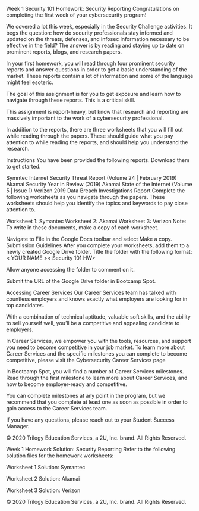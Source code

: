 Week 1 Security 101 Homework: Security Reporting
Congratulations on completing the first week of your cybersecurity program!

We covered a lot this week, especially in the Security Challenge activities. It begs the question: how do security professionals stay informed and updated on the threats, defenses, and infosec information necessary to be effective in the field? The answer is by reading and staying up to date on prominent reports, blogs, and research papers.

In your first homework, you will read through four prominent security reports and answer questions in order to get a basic understanding of the market. These reports contain a lot of information and some of the language might feel esoteric.

The goal of this assignment is for you to get exposure and learn how to navigate through these reports. This is a critical skill.

This assignment is report-heavy, but know that research and reporting are massively important to the work of a cybersecurity professional.

In addition to the reports, there are three worksheets that you will fill out while reading through the papers. These should guide what you pay attention to while reading the reports, and should help you understand the research.

Instructions
You have been provided the following reports. Download them to get started.

Symntec Internet Security Threat Report (Volume 24 | February 2019)
Akamai Security Year in Review (2019)
Akamai State of the Internet (Volume 5 | Issue 1)
Verizon 2019 Data Breach Investigations Report
Complete the following worksheets as you navigate through the papers. These worksheets should help you identify the topics and keywords to pay close attention to.

Worksheet 1: Symantec
Worksheet 2: Akamai
Worksheet 3: Verizon
Note: To write in these documents, make a copy of each worksheet.

Navigate to File in the Google Docs toolbar and select Make a copy.
Submission Guidelines
After you complete your worksheets, add them to a newly created Google Drive folder. Title the folder with the following format: < YOUR NAME >< Security 101 HW>

Allow anyone accessing the folder to comment on it.

Submit the URL of the Google Drive folder in Bootcamp Spot.

Accessing Career Services
Our Career Services team has talked with countless employers and knows exactly what employers are looking for in top candidates.

With a combination of technical aptitude, valuable soft skills, and the ability to sell yourself well, you’ll be a competitive and appealing candidate to employers.

In Career Services, we empower you with the tools, resources, and support you need to become competitive in your job market. To learn more about Career Services and the specific milestones you can complete to become competitive, please visit the Cybersecurity Career Services page

In Bootcamp Spot, you will find a number of Career Services milestones. Read through the first milestone to learn more about Career Services, and how to become employer-ready and competitive.

You can complete milestones at any point in the program, but we recommend that you complete at least one as soon as possible in order to gain access to the Career Services team.

If you have any questions, please reach out to your Student Success Manager.

© 2020 Trilogy Education Services, a 2U, Inc. brand. All Rights Reserved.

Week 1 Homework Solution: Security Reporting
Refer to the following solution files for the homework worksheets:

Worksheet 1 Solution: Symantec

Worksheet 2 Solution: Akamai

Worksheet 3 Solution: Verizon

© 2020 Trilogy Education Services, a 2U, Inc. brand. All Rights Reserved.
